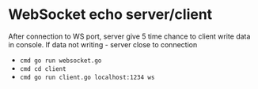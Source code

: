 # WebSocket echo server/client

After connection to WS port, server give 5 time chance to client write data in console. If data not writing - server close to connection

- `cmd go run websocket.go`
- `cmd cd client`
- `cmd go run client.go localhost:1234 ws`
